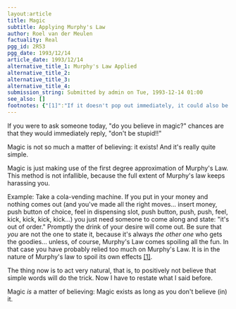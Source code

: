 ```yaml
---
layout:article
title: Magic
subtitle: Applying Murphy's Law
author: Roel van der Meulen
factuality: Real
pgg_id: 2R53
pgg_date: 1993/12/14
article_date: 1993/12/14
alternative_title_1: Murphy's Law Applied
alternative_title_2: 
alternative_title_3: 
alternative_title_4: 
submission_string: Submitted by admin on Tue, 1993-12-14 01:00
see_also: []
footnotes: {"[1]":"If it doesn't pop out immediately, it could also be that the stress of Murphy's Law is now on the last bit: \"If something can go wrong, it will... eventually.\" Thus a lot of waiting can be involved. Maybe even that approximately infinite amount of time it takes for a mechanic to show up."}
---
```

<div>
<p>If you were to ask someone today, "do you believe in magic?" chances are that they would immediately reply, "don't be stupid!!"</p>
<p>Magic is not so much a matter of believing: it exists! And it's really quite simple.</p>
<p>Magic is just making use of the first degree approximation of Murphy's Law. This method is not infallible, because the full extent of Murphy's law keeps harassing you.</p>
<p>Example: Take a cola-vending machine. If you put in your money and nothing comes out (and you've made all the right moves... insert money, push button of choice, feel in dispensing slot, push button, push, push, feel, kick, kick, kick, kick...) you just need someone to come along and state: "it's out of order." Promptly the drink of your desire will come out. Be sure that <em>you</em> are not the one to state it, because it's always <em>the other one</em> who gets the goodies... unless, of course, Murphy's Law comes spoiling all the fun. In that case you have probably relied too much on Murphy's Law. It is in the nature of Murphy's law to spoil its own effects <a href="#footnotes.1" class="footnote-link">[1]</a>.</p>
<p>The thing now is to act very natural, that is, to positively not believe that simple words will do the trick. Now I have to restate what I said before.</p>
<p>Magic <em>is</em> a matter of believing: Magic exists as long as you don't believe (in) it.</p>
</div>
